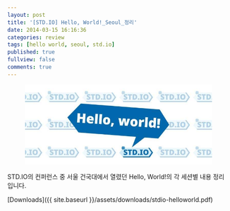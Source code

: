 ```yaml
---
layout: post
title: '[STD.IO] Hello, World!_Seoul_정리'
date: 2014-03-15 16:16:36
categories: review
tags: [hello world, seoul, std.io]
published: true
fullview: false
comments: true
---
```


<figure><img src="/images/helloworld.jpg" alt=""></figure>

STD.IO의 컨퍼런스 중 서울 건국대에서 열렸던 Hello, World!의 각 세션별 내용 정리입니다.

[Downloads]({{ site.baseurl }}/assets/downloads/stdio-helloworld.pdf)
